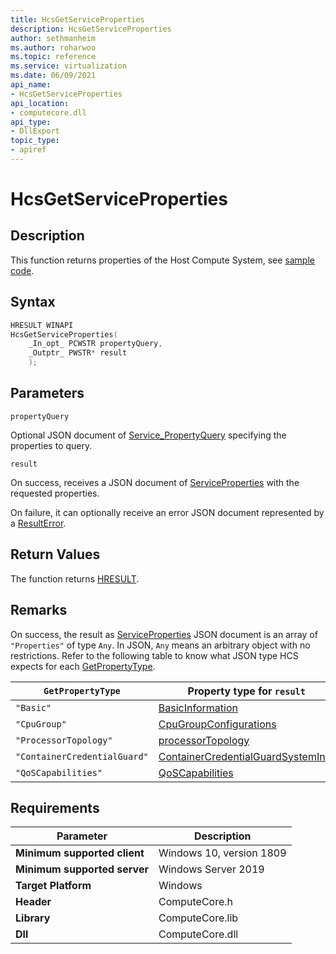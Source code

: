 ```yaml
---
title: HcsGetServiceProperties
description: HcsGetServiceProperties
author: sethmanheim
ms.author: roharwoo
ms.topic: reference
ms.service: virtualization
ms.date: 06/09/2021
api_name:
- HcsGetServiceProperties
api_location:
- computecore.dll
api_type:
- DllExport
topic_type: 
- apiref
---
```

# HcsGetServiceProperties

## Description

This function returns properties of the Host Compute System, see [sample code](./ServiceSample.md#GetServiceProperties).

## Syntax

```cpp
HRESULT WINAPI
HcsGetServiceProperties(
    _In_opt_ PCWSTR propertyQuery,
    _Outptr_ PWSTR* result
    );
```

## Parameters

`propertyQuery`

Optional JSON document of [Service_PropertyQuery](./../SchemaReference.md#Service_PropertyQuery) specifying the properties to query.

`result`

On success, receives a JSON document of [ServiceProperties](./../SchemaReference.md#ServiceProperties) with the requested properties.

On failure, it can optionally receive an error JSON document represented by a [ResultError](./../SchemaReference.md#ResultError).


## Return Values

The function returns [HRESULT](./HCSHResult.md).

## Remarks

On success, the result as [ServiceProperties](./../SchemaReference.md#ServiceProperties) JSON document is an array of `"Properties"` of type `Any`. In JSON, `Any` means an arbitrary object with no restrictions. Refer to the following table to know what JSON type HCS expects for each [GetPropertyType](./../SchemaReference.md#GetPropertyType).

|`GetPropertyType`|Property type for `result`|
|---|---|
|`"Basic"`|[BasicInformation](./../SchemaReference.md#BasicInformation)|
|`"CpuGroup"`|[CpuGroupConfigurations](./../SchemaReference.md#CpuGroupConfigurations)|
|`"ProcessorTopology"`|[processorTopology](./../SchemaReference.md#ProcessorTopology)|
|`"ContainerCredentialGuard"`|[ContainerCredentialGuardSystemInfo](./../SchemaReference.md#ContainerCredentialGuardSystemInfo)|
|`"QoSCapabilities"`|[QoSCapabilities](./../SchemaReference.md#QoSCapabilities)|

## Requirements

|Parameter|Description|
|---|---|
| **Minimum supported client** | Windows 10, version 1809 |
| **Minimum supported server** | Windows Server 2019 |
| **Target Platform** | Windows |
| **Header** | ComputeCore.h |
| **Library** | ComputeCore.lib |
| **Dll** | ComputeCore.dll |
